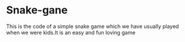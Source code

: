 # Snake-gane
This is the code of a simple snake game which we have usually played when we were kids.It is an easy and fun  loving game
